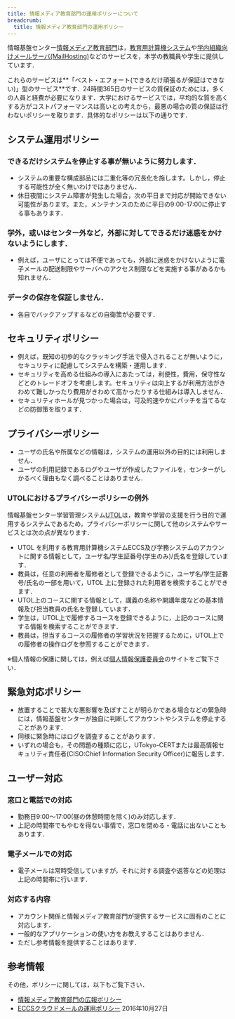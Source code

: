 ```yaml
---
title: 情報メディア教育部門の運用ポリシーについて
breadcrumb:
  title: 情報メディア教育部門の運用ポリシー
---
```


情報基盤センター[情報メディア教育部門](http://media.itc.u-tokyo.ac.jp/)は，[教育用計算機システム](https://www.ecc.u-tokyo.ac.jp/)や[学内組織向けメールサーバ(MailHosting)](http://mh.itc.u-tokyo.ac.jp/)などのサービスを，本学の教職員や学生に提供しています．

これらのサービスは**「ベスト・エフォート(できるだけ頑張るが保証はできない)」型のサービス**です．24時間365日のサービスの質保証のためには，多くの人員と経費が必要になります．大学におけるサービスでは，平均的な質を高くする方がコストパフォーマンスは高いとの考えから，最悪の場合の質の保証は行わないポリシーを取ります．具体的なポリシーは以下の通りです．

## システム運用ポリシー

### できるだけシステムを停止する事が無いように努力します．

* システムの重要な構成部品には二重化等の冗長化を施します。しかし，停止する可能性が全く無いわけではありません．
* 休日夜間にシステム障害が発生した場合，次の平日まで対応が開始できない可能性があります。また，メンテナンスのために平日の9:00-17:00に停止する事もあります．
<!-- メンテナンス時間帯を設ける事もある。-->

### 学外，或いはセンター外など，外部に対してできるだけ迷惑をかけないようにします．

* 例えば，ユーザにとっては不便であっても，外部に迷惑をかけないように電子メールの配送制限やサーバへのアクセス制限などを実施する事があるかも知れません．

### データの保存を保証しません．

* 各自でバックアップするなどの自衛策が必要です．

## セキュリティポリシー

* 例えば，既知の初歩的なクラッキング手法で侵入されることが無いように，セキュリティに配慮してシステムを構築・運用します．
* セキュリティを高める仕組みの導入にあたっては，利便性，費用，保守性などとのトレードオフを考慮します。セキュリティは向上するが利用方法がきわめて難しかったり費用がきわめて高かったりする仕組みは導入しません．
* セキュリティホールが見つかった場合は，可及的速やかにパッチを当てるなどの防御策を取ります．

## プライバシーポリシー

* ユーザの氏名や所属などの情報は，システムの運用以外の目的には利用しません．
* ユーザの利用記録であるログやユーザが作成したファイルを，センターがしかるべく理由もなく調べることはありません．

### UTOLにおけるプライバシーポリシーの例外

情報基盤センター学習管理システム[UTOL](/utol/)は，教育や学習の支援を行う目的で運用するシステムであるため，プライバシーポリシーに関して他のシステムやサービスとは次の点が異なります．

* UTOL を利用する教育用計算機システムECCS及び学務システムのアカウントに関する情報として，ユーザ名/学生証番号(学生のみ)/氏名を登録しています．
* 教員は，任意の利用者を履修者として登録できるように，ユーザ名/学生証番号/氏名の一部を用いて，UTOL 上に登録された利用者を検索することができます．
* UTOL上のコースに関する情報として，講義の名称や開講年度などの基本情報及び担当教員の氏名を登録しています．
* 学生は，UTOL上で履修するコースを登録できるように，上記のコースに関する情報を検索することができます．
* 教員は，担当するコースの履修者の学習状況を把握するために，UTOL上での履修者の操作ログを参照することができます．

※個人情報の保護に関しては，例えば[個人情報保護委員会](https://www.ppc.go.jp/)のサイトをご覧下さい．

## 緊急対応ポリシー

* 放置することで甚大な悪影響を及ぼすことが明らかである場合などの緊急時には，情報基盤センターが独自に判断してアカウントやシステムを停止することがあります．
* 同様に緊急時にはログを調査することがあります．
* いずれの場合も，その問題の種類に応じ，UTokyo-CERTまたは最高情報セキュリティ責任者(CISO:Chief Information Security Officer)に報告します．

## ユーザー対応

### 窓口と電話での対応

* 勤務日9:00〜17:00(昼の休憩時間を除く)のみ対応します．
* 上記の時間帯でもやむを得ない事情で，窓口を閉める・電話に出ないこともあります．

### 電子メールでの対応

* 電子メールは常時受信していますが，それに対する調査や返答などの処理は上記の時間帯に行います．

### 対応する内容

* アカウント関係と情報メディア教育部門が提供するサービスに固有のことに対応します．
* 一般的なアプリケーションの使い方をお教えすることはありません．
* ただし参考情報を提供することはあります．

## 参考情報

その他，ポリシーに関しては，以下もご覧下さい．

* [情報メディア教育部門の広報ポリシー](/announcement/policy.html)
* [ECCSクラウドメールの運用ポリシー](/system/eccs_cloud_email_policy.html) 2016年10月27日